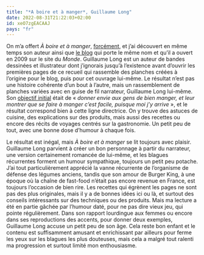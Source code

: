 ```yaml
---
title: "*A boire et à manger*, Guillaume Long"
date: 2022-08-31T21:22:03+02:00
id: xeO7zgEACAAJ
pays: "fr"
---
```


On m’a offert *À boire et à manger*, [forcément](https://voiretmanger.fr), et j’ai découvert en même temps son auteur ainsi que [le blog](https://www.lemonde.fr/blog/long/) qui porte le même nom et qu’il a ouvert en 2009 sur le site du *Monde*. Guillaume Long est un auteur de bandes dessinées et illustrateur dont j’ignorais jusqu’à l’existence avant d’ouvrir les premières pages de ce recueil qui rassemble des planches créées à l’origine pour le blog, puis pour cet ouvrage lui-même. Le résultat n’est pas une histoire cohérente d’un bout à l’autre, mais un rassemblement de planches variées avec en guise de fil narrateur, Guillaume Long lui-même. Son [objectif initial](https://www.bubblebd.com/9emeart/bd/incontournables/angouleme-2014-l-interview-de-guillaume-long) était de « *donner envie aux gens de bien manger, et leur montrer que se faire à manger c’est facile, puisque moi j’y arrive* », et le résultat correspond bien à cette ligne directrice. On y trouve des astuces de cuisine, des explications sur des produits, mais aussi des recettes ou encore des récits de voyages centrés sur la gastronomie. Un petit peu de tout, avec une bonne dose d’humour à chaque fois.

Le résultat est inégal, mais *À boire et à manger* se lit toujours avec plaisir. Guillaume Long parvient à créer un bon personnage à partir du narrateur, une version certainement romancée de lui-même, et les blagues récurrentes forment un humour sympathique, toujours un petit peu potache. J’ai tout particulièrement apprécié la vanne récurrente de l’organisme de défense des légumes anciens, tandis que son amour de Burger King, à une époque où la chaîne de fast-food n’était pas encore revenue en France, est toujours l’occasion de bien rire. Les recettes qui égrènent les pages ne sont pas des plus originales, mais il y a de bonnes idées ici ou là, et surtout des conseils intéressants sur des techniques ou des produits. Mais ma lecture a été en partie gâchée par l’humour daté, pour ne pas dire vieux jeu, qui pointe régulièrement. Dans son rapport lourdingue aux femmes ou encore dans ses reproductions des accents, pour donner deux exemples, Guillaume Long accuse un petit peu de son âge. Cela reste bon enfant et le contenu est suffisamment amusant et enrichissant par ailleurs pour ferme les yeux sur les blagues les plus douteuses, mais cela a malgré tout ralenti ma progression et surtout limité mon enthousiasme. 



